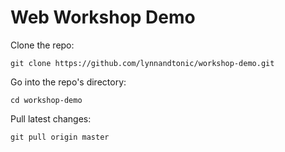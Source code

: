 # Web Workshop Demo

Clone the repo:

`git clone https://github.com/lynnandtonic/workshop-demo.git`

Go into the repo's directory:

`cd workshop-demo`

Pull latest changes:

`git pull origin master`
